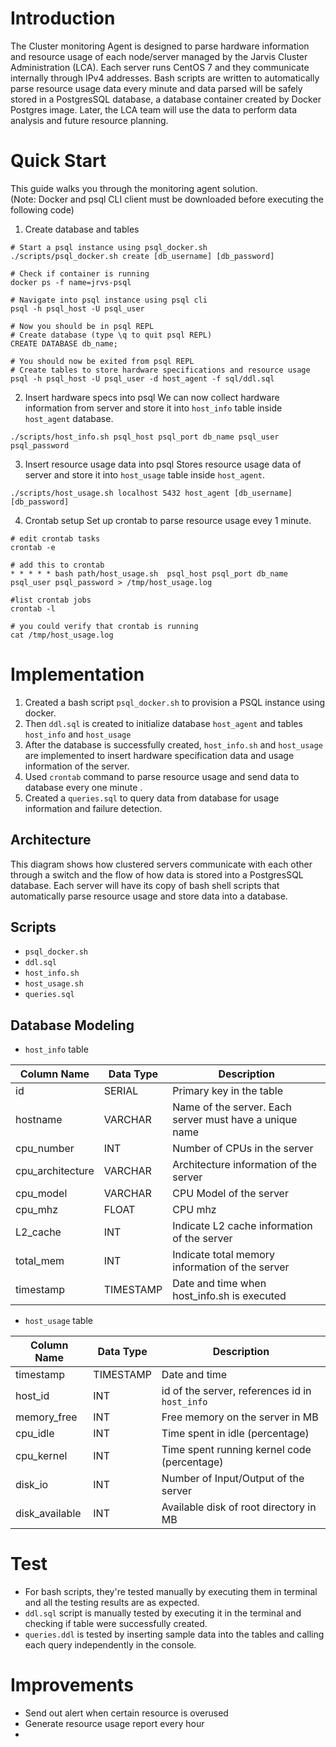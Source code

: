 # Introduction
The Cluster monitoring Agent is designed to parse hardware information and resource usage of each node/server 
managed by the Jarvis Cluster Administration (LCA). Each server runs CentOS 7 and they communicate internally 
through IPv4 addresses. Bash scripts are written to automatically parse resource usage data every minute and 
data parsed will be safely stored in a PostgresSQL database, a database container created by Docker Postgres image. 
Later, the LCA team will use the data to perform data analysis and future resource planning.

# Quick Start
This guide walks you through the monitoring agent solution. \
(Note: Docker and psql CLI client must be downloaded before executing the following code)
1) Create database and tables
```
# Start a psql instance using psql_docker.sh
./scripts/psql_docker.sh create [db_username] [db_password]

# Check if container is running 
docker ps -f name=jrvs-psql

# Navigate into psql instance using psql cli
psql -h psql_host -U psql_user

# Now you should be in psql REPL 
# Create database (type \q to quit psql REPL)
CREATE DATABASE db_name;

# You should now be exited from psql REPL
# Create tables to store hardware specifications and resource usage
psql -h psql_host -U psql_user -d host_agent -f sql/ddl.sql
```
2) Insert hardware specs into psql
    We can now collect hardware information from server and store it into `host_info` table inside `host_agent` database.
```
./scripts/host_info.sh psql_host psql_port db_name psql_user psql_password
```
3) Insert resource usage data into psql
    Stores resource usage data of server and store it into `host_usage` table inside `host_agent`.
```
./scripts/host_usage.sh localhost 5432 host_agent [db_username] [db_password]
```
4) Crontab setup
    Set up crontab to parse resource usage evey 1 minute.
```
# edit crontab tasks 
crontab -e

# add this to crontab
* * * * * bash path/host_usage.sh  psql_host psql_port db_name psql_user psql_password > /tmp/host_usage.log

#list crontab jobs
crontab -l

# you could verify that crontab is running 
cat /tmp/host_usage.log
```

# Implementation
1. Created a bash script `psql_docker.sh` to provision a PSQL instance using docker.
1. Then `ddl.sql` is created to initialize database `host_agent` and tables `host_info` and `host_usage`
1. After the database is successfully created, `host_info.sh` and `host_usage` are implemented to insert hardware 
   specification data and usage information of the server.
1. Used `crontab` command to parse resource usage and send data to database every one minute .
1. Created a `queries.sql` to query data from database for usage information and failure detection.
## Architecture
This diagram shows how clustered servers communicate with each other through a switch and the flow of how data is 
stored into a PostgresSQL database. Each server will have its copy of bash shell scripts that automatically parse 
resource usage and store data into a database.

## Scripts
* `psql_docker.sh`
* `ddl.sql`
* `host_info.sh`
* `host_usage.sh`
* `queries.sql`
## Database Modeling
* `host_info` table

Column Name | Data Type | Description
------------ | ------------- | -----------
id | SERIAL | Primary key in the table
hostname | VARCHAR | Name of the server. Each server must have a unique name
cpu_number | INT | Number of CPUs in the server
cpu_architecture | VARCHAR | Architecture information of the server
cpu_model | VARCHAR | CPU Model of the server
cpu_mhz | FLOAT | CPU mhz
L2_cache | INT | Indicate L2 cache information of the server
total_mem | INT | Indicate total memory information of the server 
timestamp | TIMESTAMP | Date and time when host_info.sh is executed
  
* `host_usage` table

Column Name | Data Type | Description
------------|-----------|------------
timestamp | TIMESTAMP | Date and time
host_id | INT | id of the server, references id in `host_info`
memory_free | INT | Free memory on the server in MB
cpu_idle | INT | Time spent in idle (percentage)
cpu_kernel | INT | Time spent running kernel code (percentage)
disk_io | INT | Number of Input/Output of the server
disk_available | INT | Available disk of root directory in MB 

# Test
* For bash scripts, they're tested manually by executing them in terminal and all the testing results are as expected.
* `ddl.sql` script is manually tested by executing it in the terminal and checking if table were successfully created.
* `queries.ddl` is tested by inserting sample data into the tables and calling each query independently in the console.


# Improvements
* Send out alert when certain resource is overused
* Generate resource usage report every hour 
* 

